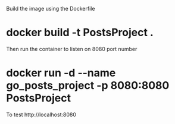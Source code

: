 
Build the image using the Dockerfile 
# docker build -t PostsProject .
Then run the container to listen on 8080 port number
# docker run -d --name go_posts_project -p 8080:8080 PostsProject
To test http://localhost:8080


